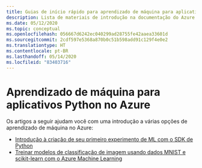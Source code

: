 ```yaml
---
title: Guias de início rápido para aprendizado de máquina para aplicativos Python no Azure
description: Lista de materiais de introdução na documentação do Azure para aprendizado de máquina para aplicativos Python.
ms.date: 05/12/2020
ms.topic: conceptual
ms.openlocfilehash: 056667d6242ec040299ad28755fe42aaea33601d
ms.sourcegitcommit: 2cdf597e5368a870b0c51b598add91c129f4e0e2
ms.translationtype: HT
ms.contentlocale: pt-BR
ms.lasthandoff: 05/14/2020
ms.locfileid: "83403716"
---
```

# <a name="machine-learning-for-python-apps-on-azure"></a>Aprendizado de máquina para aplicativos Python no Azure

Os artigos a seguir ajudam você com uma introdução a várias opções de aprendizado de máquina no Azure:

- [Introdução à criação de seu primeiro experimento de ML com o SDK de Python](/azure/machine-learning/tutorial-1st-experiment-sdk-setup)
- [Treinar modelos de classificação de imagem usando dados MNIST e scikit-learn com o Azure Machine Learning](/azure/machine-learning/tutorial-train-models-with-aml)

